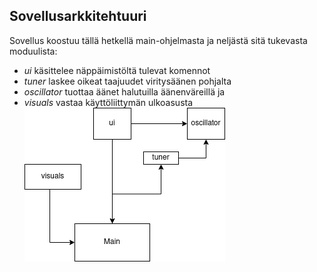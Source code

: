 ## Sovellusarkkitehtuuri

Sovellus koostuu tällä hetkellä main-ohjelmasta ja neljästä sitä tukevasta moduulista:
- *ui* käsittelee näppäimistöltä tulevat komennot
- *tuner* laskee oikeat taajuudet viritysäänen pohjalta
- *oscillator* tuottaa äänet halutuilla äänenväreillä ja
- *visuals* vastaa käyttöliittymän ulkoasusta
![Pakkausrakenne](./kuvat/pysynth.drawio.png)

